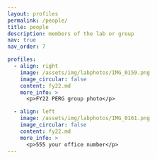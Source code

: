 ```yaml
---
layout: profiles
permalink: /people/
title: people
description: members of the lab or group
nav: true
nav_order: 7

profiles:
  - align: right
    image: /assets/img/labphotos/IMG_0159.png
    image_circular: false
    content: fy22.md
    more_info: >
      <p>FY22 PERG group photo</p>

  - align: left
    image: /assets/img/labphotos/IMG_0161.png
    image_circular: false
    content: fy22.md
    more_info: >
      <p>555 your office number</p>
---
```

